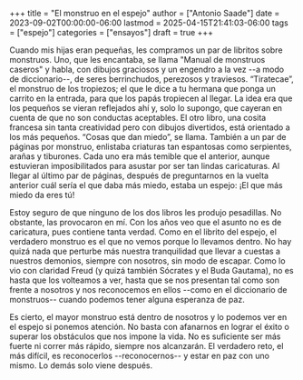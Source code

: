 +++
title = "El monstruo en el espejo"
author = ["Antonio Saade"]
date = 2023-09-02T00:00:00-06:00
lastmod = 2025-04-15T21:41:03-06:00
tags = ["espejo"]
categories = ["ensayos"]
draft = true
+++

Cuando mis hijas eran pequeñas, les compramos un par de libritos sobre monstruos. Uno, que les encantaba, se llama "Manual de monstruos caseros" y habla, con dibujos graciosos y un engendro a la vez --a modo de diccionario--, de seres berrinchudos, perezosos y traviesos. “Tiratecae”, el monstruo de los tropiezos; el que le dice a tu hermana que ponga un carrito en la entrada, para que los papás tropiecen al llegar. La idea era que los pequeños se vieran reflejados ahí y, solo lo supongo, que cayeran en cuenta de que no son conductas aceptables. El otro libro, una cosita francesa sin tanta creatividad pero con dibujos divertidos, está orientado a los más pequeños. “Cosas que dan miedo”, se llama. También a un par de páginas por monstruo, enlistaba criaturas tan espantosas como serpientes, arañas y tiburones. Cada uno era más temible que el anterior, aunque estuvieran imposibilitados para asustar por ser tan lindas caricaturas. Al llegar al último par de páginas, después de preguntarnos en la vuelta anterior cuál sería el que daba más miedo, estaba un espejo: ¡El que más miedo da eres tú!

Estoy seguro de que ninguno de los dos libros les produjo pesadillas. No obstante, las provocaron en mí. Con los años veo que el asunto no es de caricatura, pues contiene tanta verdad. Como en el librito del espejo, el verdadero monstruo es el que no vemos porque lo llevamos dentro. No hay quizá nada que perturbe más nuestra tranquilidad que llevar a cuestas a nuestros demonios, siempre con nosotros, sin modo de escapar. Como lo vio con claridad Freud (y quizá también Sócrates y el Buda Gautama), no es hasta que los volteamos a ver, hasta que se nos presentan tal como son frente a nosotros y nos reconocemos en ellos --como en el diccionario de monstruos-- cuando podemos tener alguna esperanza de paz.

Es cierto, el mayor monstruo está dentro de nosotros y lo podemos ver en el espejo si ponemos atención. No basta con afanarnos en lograr el éxito o superar los obstáculos que nos impone la vida. No es suficiente ser más fuerte ni correr más rápido, siempre nos alcanzarán. El verdadero reto, el más difícil, es reconocerlos --reconocernos-- y estar en paz con uno mismo. Lo demás solo viene después.
